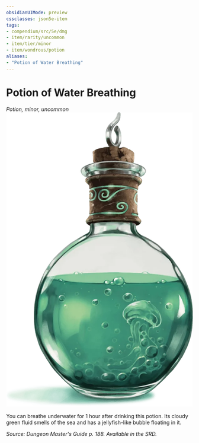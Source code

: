 ```yaml
---
obsidianUIMode: preview
cssclasses: json5e-item
tags:
- compendium/src/5e/dmg
- item/rarity/uncommon
- item/tier/minor
- item/wondrous/potion
aliases: 
- "Potion of Water Breathing"
---
```

# Potion of Water Breathing
*Potion, minor, uncommon*  
![](4-Resources/Compendium/items/img/potion-of-water-breathing.webp#right)  


You can breathe underwater for 1 hour after drinking this potion. Its cloudy green fluid smells of the sea and has a jellyfish-like bubble floating in it.

*Source: Dungeon Master's Guide p. 188. Available in the SRD.*
